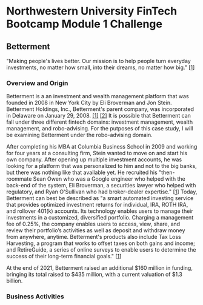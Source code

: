 # Northwestern University FinTech Bootcamp Module 1 Challenge

## Betterment

"Making people's
lives better. Our mission is to help people turn everyday investments, no matter how small, into their dreams, no matter how big." [[1](https://www.betterment.com/about)]

### Overview and Origin

Betterment is a an investment and wealth management platform that was founded in 2008 in New York City by Eli Broverman and Jon Stein. Betterment Holdings, Inc., Betterment's parent company, was incorporated in Delaware on January 29, 2008. [[1]](https://icis.corp.delaware.gov/Ecorp/EntitySearch/NameSearch.aspx) [[2]](https://sec.report/CIK/0001633901) It is possible that Betterment can fall under three different fintech domains: investment management, wealth management, and robo-advising. For the putposes of this case study, I will be examining Betterment under the robo-advising domain.

After completing his MBA at Columbia Business School in 2009 and working for four years at a consulting firm, Stein wanted to move on and start his own company. After opening up multiple investment accounts, he was looking for a platform that was personalized to him and not to the big banks, but there was nothing like that available yet. He recruited his "then-roommate Sean Owen who was a Google engineer who helped with the back-end of the system, Eli Broverman, a securities lawyer who helped with regulatory, and Ryan O'Sullivan who had broker-dealer expertise." [[1](https://www.forbes.com/sites/petercohan/2017/04/26/growing-at-300-to-8-5-billion-betterment-offers-fee-tax-edge/?sh=29d470b73ff3)] Today, Betterment can best be described as "a smart automated investing service that provides optimized investment returns for individual, IRA, ROTH IRA, and rollover 401(k) accounts. Its technology enables users to manage their investments in a customized, diversified portfolio. Charging a management fee of 0.25%, the company enables users to access, view, share, and review their portfolio’s activities as well as deposit and withdraw money from anywhere, anytime. Betterment's products also include Tax Loss Harvesting, a program that works to offset taxes on both gains and income; and RetireGuide, a series of online surveys to enable users to determine the success of their long-term financial goals." [[1](https://www.crunchbase.com/organization/betterment)]

At the end of 2021, Betterment raised an additional $160 million in funding, bringing its total raised to $435 million, with a current valuation of $1.3 billion. 

### Business Activities



